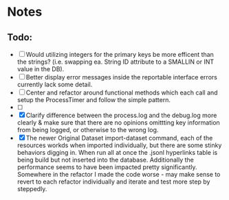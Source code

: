 # Notes 

## Todo: 
- [ ] Would utilizing integers for the primary keys be more efficent than the strings? (i.e. swapping ea. String ID attribute to a SMALLIN or INT value in the DB).
- [ ] Better display error messages inside the reportable interface errors currently lack some detail.
- [ ] Center and refactor around functional methods which each call and setup the ProcessTimer and follow the simple pattern.
- [ ] 
- [X] Clarify difference between the process.log and the debug.log more clearly & make sure that there are no opinions omittting key information from being logged, or otherwise to the wrong log. 
- [X] The newer Original Dataset import-dataset command, each of the resources workds when imported individually, but there are some stinky behaviors digging in. When run all at once the .jsonl hyperlinks table is being build but not inserted into the database. Additionally the performance seems to have been impacted pretty significantly. Somewhere in the refactor I made the code worse - may make sense to revert to each refactor individually and iterate and test more step by steppedly. 